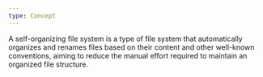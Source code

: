 ```yaml
---
type: Concept
---
```


A self-organizing file system is a type of file system that automatically organizes and renames files based on their content and other well-known conventions, aiming to reduce the manual effort required to maintain an organized file structure.